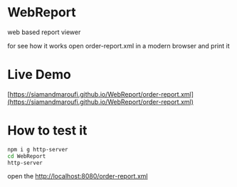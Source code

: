 # WebReport
web based report viewer 

for see how it works open order-report.xml in a modern browser and print it


# Live Demo
[https://siamandmaroufi.github.io/WebReport/order-report.xml](https://siamandmaroufi.github.io/WebReport/order-report.xml)

# How to test it

```bash
npm i g http-server
cd WebReport
http-server 
```

open the [http://localhost:8080/order-report.xml](http://localhost:8080/order-report.xml)

